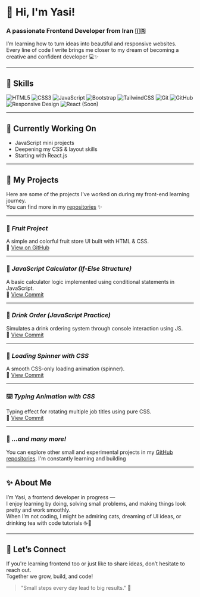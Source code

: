 # 👋 Hi, I'm Yasi!

### A passionate Frontend Developer from Iran 🇮🇷  
I’m learning how to turn ideas into beautiful and responsive websites.  
Every line of code I write brings me closer to my dream of becoming a creative and confident developer 💻✨

---

## 💼 Skills

![HTML5](https://img.shields.io/badge/HTML5-E34F26?style=for-the-badge&logo=html5&logoColor=fff)
![CSS3](https://img.shields.io/badge/CSS3-1572B6?style=for-the-badge&logo=css3&logoColor=fff)
![JavaScript](https://img.shields.io/badge/JavaScript-F7DF1E?style=for-the-badge&logo=javascript&logoColor=000)
![Bootstrap](https://img.shields.io/badge/Bootstrap-7952B3?style=for-the-badge&logo=bootstrap&logoColor=fff)
![TailwindCSS](https://img.shields.io/badge/TailwindCSS-06B6D4?style=for-the-badge&logo=tailwind-css&logoColor=fff)
![Git](https://img.shields.io/badge/Git-F05032?style=for-the-badge&logo=git&logoColor=fff)
![GitHub](https://img.shields.io/badge/GitHub-181717?style=for-the-badge&logo=github&logoColor=fff)
![Responsive Design](https://img.shields.io/badge/Responsive-Design-green?style=for-the-badge)
![React (Soon)](https://img.shields.io/badge/React-coming_soon-61DAFB?style=for-the-badge&logo=react&logoColor=000)

---

## 🌱 Currently Working On

- JavaScript mini projects
- Deepening my CSS & layout skills  
- Starting with React.js

---

## 💼 My Projects

Here are some of the projects I've worked on during my front-end learning journey.  
You can find more in my [repositories](https://github.com/YsmnDre82?tab=repositories) ✨

---

### 🍓 *Fruit Project*  
A simple and colorful fruit store UI built with HTML & CSS.  
🔗 [View on GitHub](https://github.com/YsmnDre82/FruitProject)

---

### 🧮 *JavaScript Calculator (If-Else Structure)*  
A basic calculator logic implemented using conditional statements in JavaScript.  
🔗 [View Commit](https://github.com/YsmnDre82/JSpractice/commit/927324489f356406b1b62eb7b3ced9ec294bc8d4)

---

### 🥤 *Drink Order (JavaScript Practice)*  
Simulates a drink ordering system through console interaction using JS.  
🔗 [View Commit](https://github.com/YsmnDre82/JSpractice/commit/dfa5fc3ee49282894cf2d9a7a044641af079e694)

---

### 🔄 *Loading Spinner with CSS*  
A smooth CSS-only loading animation (spinner).  
🔗 [View Commit](https://github.com/YsmnDre82/CSSproject/commit/9d209dd91676e586e386ce027a176f8fe9bddf97)

---

### ⌨️ *Typing Animation with CSS*  
Typing effect for rotating multiple job titles using pure CSS.  
🔗 [View Commit](https://github.com/YsmnDre82/CSSproject/commit/71901807c62fcf02caa2f5708242d90a32808b85)

---

### 🧰 *...and many more!*  
You can explore other small and experimental projects in my [GitHub repositories](https://github.com/YsmnDre82?tab=repositories). I'm constantly learning and building 

---

## ✨ About Me

I’m Yasi, a frontend developer in progress —  
I enjoy learning by doing, solving small problems, and making things look pretty and work smoothly.  
When I’m not coding, I might be admiring cats, dreaming of UI ideas, or drinking tea with code tutorials ☕💜

---

## 💬 Let’s Connect

If you're learning frontend too or just like to share ideas, don’t hesitate to reach out.  
Together we grow, build, and code!

> "Small steps every day lead to big results." 🌱
